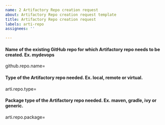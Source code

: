 ```yaml
---
name: 2 Artifactory Repo creation request
about: Artifactory Repo creation request template
title: Artifactory Repo creation request
labels: arti-repo
assignees: ''

---
```


#### Name of the existing GitHub repo for which Artifactory repo needs to be created. Ex. mydevops
github.repo.name=

#### Type of the Artifactory repo needed. Ex. local, remote or virtual.
arti.repo.type=

#### Package type of the Artifactory repo needed. Ex. maven, gradle, ivy or generic.
arti.repo.package=
